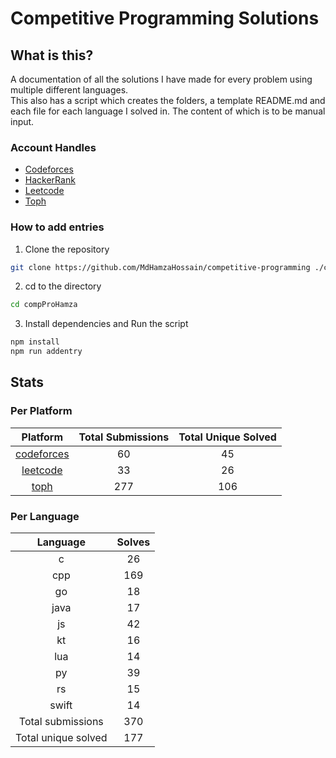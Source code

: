 # Competitive Programming Solutions

## What is this?

A documentation of all the solutions I have made for every problem using multiple different languages.\
This also has a script which creates the folders, a template README.md and each file for each language I solved in. The
content of which is to be manual input.

### Account Handles

<!-- - [AtCoder](https://atcoder.jp/users/HamzaHossain) -->
<!-- - [Codechef](https://www.codechef.com/users/hamzahossain) -->

- [Codeforces](https://codeforces.com/profile/hamzahossain)
- [HackerRank](https://www.hackerrank.com/profile/hamzahossain)
- [Leetcode](https://leetcode.com/u/hamzahossain/)
- [Toph](https://toph.co/u/hamzahossain)

### How to add entries

1. Clone the repository

```bash
git clone https://github.com/MdHamzaHossain/competitive-programming ./compProHamza
```

2. cd to the directory

```sh
cd compProHamza
```

3. Install dependencies and Run the script

```sh
npm install
npm run addentry
```

## Stats

### Per Platform

|               Platform              | Total Submissions | Total Unique Solved |
| :---------------------------------: | :---------------: | :-----------------: |
| [codeforces](<./solves/codeforces>) |         60        |          45         |
|   [leetcode](<./solves/leetcode>)   |         33        |          26         |
|       [toph](<./solves/toph>)       |        277        |         106         |

### Per Language

|       Language      | Solves |
| :-----------------: | :----: |
|          c          |   26   |
|         cpp         |   169  |
|          go         |   18   |
|         java        |   17   |
|          js         |   42   |
|          kt         |   16   |
|         lua         |   14   |
|          py         |   39   |
|          rs         |   15   |
|        swift        |   14   |
|  Total submissions  |   370  |
| Total unique solved |   177  |
